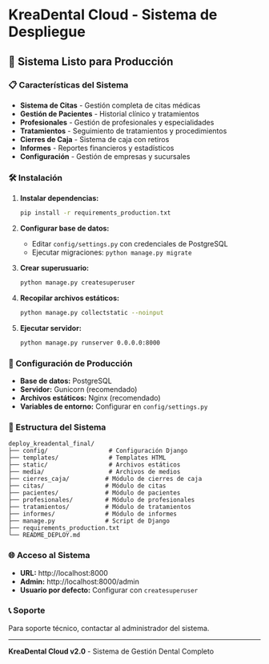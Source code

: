 # KreaDental Cloud - Sistema de Despliegue

## 🚀 Sistema Listo para Producción

### 📋 Características del Sistema

- **Sistema de Citas** - Gestión completa de citas médicas
- **Gestión de Pacientes** - Historial clínico y tratamientos
- **Profesionales** - Gestión de profesionales y especialidades
- **Tratamientos** - Seguimiento de tratamientos y procedimientos
- **Cierres de Caja** - Sistema de caja con retiros
- **Informes** - Reportes financieros y estadísticos
- **Configuración** - Gestión de empresas y sucursales

### 🛠️ Instalación

1. **Instalar dependencias:**
   ```bash
   pip install -r requirements_production.txt
   ```

2. **Configurar base de datos:**
   - Editar `config/settings.py` con credenciales de PostgreSQL
   - Ejecutar migraciones: `python manage.py migrate`

3. **Crear superusuario:**
   ```bash
   python manage.py createsuperuser
   ```

4. **Recopilar archivos estáticos:**
   ```bash
   python manage.py collectstatic --noinput
   ```

5. **Ejecutar servidor:**
   ```bash
   python manage.py runserver 0.0.0.0:8000
   ```

### 🔧 Configuración de Producción

- **Base de datos:** PostgreSQL
- **Servidor:** Gunicorn (recomendado)
- **Archivos estáticos:** Nginx (recomendado)
- **Variables de entorno:** Configurar en `config/settings.py`

### 📁 Estructura del Sistema

```
deploy_kreadental_final/
├── config/                 # Configuración Django
├── templates/              # Templates HTML
├── static/                 # Archivos estáticos
├── media/                  # Archivos de medios
├── cierres_caja/          # Módulo de cierres de caja
├── citas/                 # Módulo de citas
├── pacientes/             # Módulo de pacientes
├── profesionales/         # Módulo de profesionales
├── tratamientos/          # Módulo de tratamientos
├── informes/              # Módulo de informes
├── manage.py              # Script de Django
├── requirements_production.txt
└── README_DEPLOY.md
```

### 🌐 Acceso al Sistema

- **URL:** http://localhost:8000
- **Admin:** http://localhost:8000/admin
- **Usuario por defecto:** Configurar con `createsuperuser`

### 📞 Soporte

Para soporte técnico, contactar al administrador del sistema.

---
**KreaDental Cloud v2.0** - Sistema de Gestión Dental Completo
